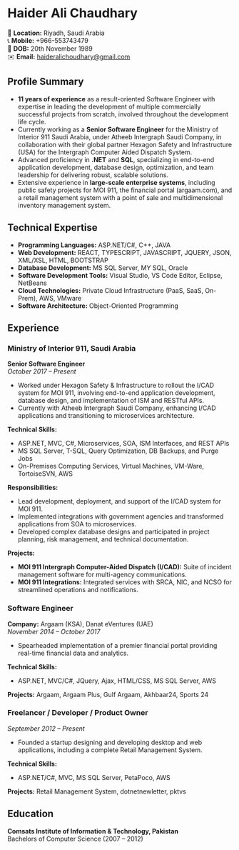 # Haider Ali Chaudhary

📍 **Location:** Riyadh, Saudi Arabia  
📞 **Mobile:** +966-553743479  
🎂 **DOB:** 20th November 1989  
✉️ **Email:** [haideralichoudhary@gmail.com](mailto:haideralichoudhary@gmail.com)

## Profile Summary

- **11 years of experience** as a result-oriented Software Engineer with expertise in leading the development of multiple commercially successful projects from scratch, involved throughout the development life cycle.
- Currently working as a **Senior Software Engineer** for the Ministry of Interior 911 Saudi Arabia, under Atheeb Intergraph Saudi Company, in collaboration with their global partner Hexagon Safety and Infrastructure (USA) for the Intergraph Computer Aided Dispatch System.
- Advanced proficiency in **.NET** and **SQL**, specializing in end-to-end application development, database design, optimization, and team leadership for delivering robust, scalable solutions.
- Extensive experience in **large-scale enterprise systems**, including public safety projects for MOI 911, the financial portal (argaam.com), and a retail management system with a point of sale and multidimensional inventory management system.

## Technical Expertise

- **Programming Languages:** ASP.NET/C#, C++, JAVA
- **Web Development:** REACT, TYPESCRIPT, JAVASCRIPT, JQUERY, JSON, XML/XSL, HTML, BOOTSTRAP
- **Database Development:** MS SQL Server, MY SQL, Oracle
- **Software Development Tools:** Visual Studio, VS Code Editor, Eclipse, NetBeans
- **Cloud Technologies:** Private Cloud Infrastructure (PaaS, SaaS, On-Prem), AWS, VMware
- **Software Architecture:** Object-Oriented Programming

## Experience

### Ministry of Interior 911, Saudi Arabia
**Senior Software Engineer**  
*October 2017 – Present*  
- Worked under Hexagon Safety & Infrastructure to rollout the I/CAD system for MOI 911, involving end-to-end application development, database design, and implementation of ISM and RESTful APIs.
- Currently with Atheeb Intergraph Saudi Company, enhancing I/CAD applications and transitioning to microservices architecture.

**Technical Skills:**
- ASP.NET, MVC, C#, Microservices, SOA, ISM Interfaces, and REST APIs
- MS SQL Server, T-SQL, Query Optimization, DB Backups, and Purge Jobs
- On-Premises Computing Services, Virtual Machines, VM-Ware, TortoiseSVN, AWS

**Responsibilities:**
- Lead development, deployment, and support of the I/CAD system for MOI 911.
- Implemented integrations with government agencies and transformed applications from SOA to microservices.
- Developed complex database designs and participated in project planning, risk management, and technical documentation.

**Projects:**
- **MOI 911 Intergraph Computer-Aided Dispatch (I/CAD):** Suite of incident management software for multi-agency communications.
- **MOI 911 Integrations:** Integrated services with SRCA, NIC, and NCSO for streamlined operations and notifications.

### Software Engineer
**Company:** Argaam (KSA), Danat eVentures (UAE)  
*November 2014 – October 2017*  
- Spearheaded implementation of a premier financial portal providing real-time financial data and analytics.

**Technical Skills:**
- ASP.NET, MVC/C#, JQuery, Ajax, HTML/CSS, MS SQL Server, AWS

**Projects:** Argaam, Argaam Plus, Gulf Argaam, Akhbaar24, Sports 24

### Freelancer / Developer / Product Owner
*September 2012 – Present*  
- Founded a startup designing and developing desktop and web applications, including a complete Retail Management System.

**Technical Skills:**
- ASP.NET/C#, MVC, MS SQL Server, PetaPoco, AWS

**Projects:** Retail Management System, dotnetnewletter, pktvs

## Education

**Comsats Institute of Information & Technology, Pakistan**  
Bachelors of Computer Science (2007 – 2012)
